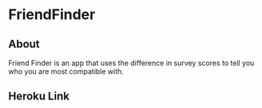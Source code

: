 # FriendFinder

## About
Friend Finder is an app that uses the difference in survey scores to tell you who you are most compatible with. 

## Heroku Link
